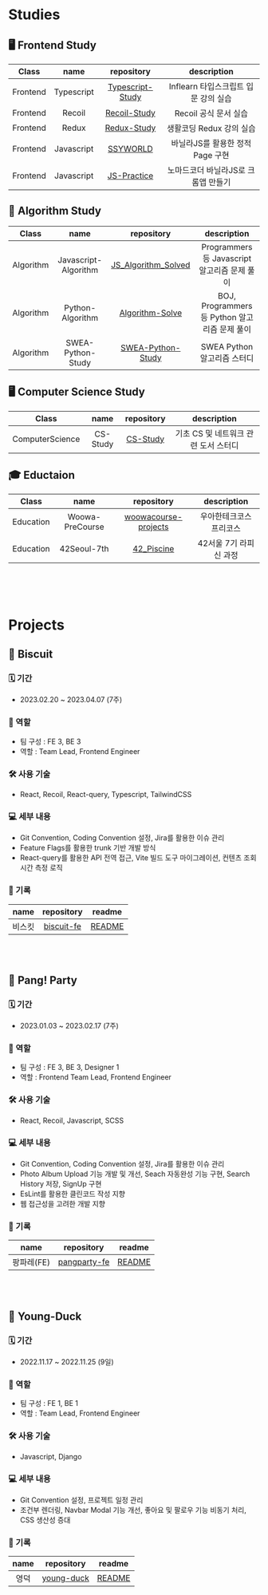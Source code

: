 # Studies

## 🖥️ Frontend Study

|   Class  |    name    |                               repository                                 |                 description                 |
| :------: | :--------: | :----------------------------------------------------------------------: | :-----------------------------------------: |
| Frontend | Typescript | [Typescript-Study](https://github.com/hanbeulYou/typescript-study)       | Inflearn 타입스크립트 입문 강의 실습          |
| Frontend | Recoil     | [Recoil-Study](https://github.com/hanbeulYou/recoil-study)               | Recoil 공식 문서 실습                        |
| Frontend | Redux      | [Redux-Study](https://github.com/hanbeulYou/redux-study)                 | 생활코딩 Redux 강의 실습                     |
| Frontend | Javascript | [SSYWORLD](https://github.com/hanbeulYou/SSYWORLD)                       | 바닐라JS를 활용한 정적 Page 구현              |
| Frontend | Javascript | [JS-Practice](https://github.com/hanbeulYou/JS_Practice)                 | 노마드코더 바닐라JS로 크롬앱 만들기            |


## 🧠 Algorithm Study

|   Class   |         name         |                               repository                                 |                 description                 |
| :-------: | :------------------: | :----------------------------------------------------------------------: | :-----------------------------------------: |
| Algorithm | Javascript-Algorithm | [JS_Algorithm_Solved](https://github.com/hanbeulYou/JS_Algorithm_Solved) | Programmers 등 Javascript 알고리즘 문제 풀이  |
| Algorithm | Python-Algorithm     | [Algorithm-Solve](https://github.com/hanbeulYou/Algorithm_Solve)         | BOJ, Programmers 등 Python 알고리즘 문제 풀이 |
| Algorithm | SWEA-Python-Study    | [SWEA-Python-Study](https://github.com/hanbeulYou/SWEA-Python-Study)     | SWEA Python 알고리즘 스터디                  |

## 🖥 Computer Science Study

|      Class      |   name   |                       repository                   |             description            |
| :-------------: | :------: | :------------------------------------------------: | :--------------------------------: |
| ComputerScience | CS-Study | [CS-Study](https://github.com/hanbeulYou/CS_STUDY) | 기초 CS 및 네트워크 관련 도서 스터디  |

## 🎓 Eductaion

|   Class   |       name       |                                 repository                                 |      description       |
| :-------: | :--------------: | :------------------------------------------------------------------------: | :--------------------: |
| Education | Woowa-PreCourse  | [woowacourse-projects](https://github.com/hanbeulYou/woowacourse-projects) | 우아한테크코스 프리코스  |
| Education | 42Seoul-7th      | [42_Piscine](https://github.com/hanbeulYou/42_Piscine)                     | 42서울 7기 라피신 과정  |

<br><br><br>

# Projects

## 🍪 Biscuit

### 🗓 기간

- 2023.02.20 ~ 2023.04.07 (7주)

### 👥 역할

- 팀 구성 : FE 3, BE 3
- 역할 : Team Lead, Frontend Engineer

### 🛠 사용 기술

- React, Recoil, React-query, Typescript, TailwindCSS

### 💻 세부 내용

- Git Convention, Coding Convention 설정, Jira를 활용한 이슈 관리
- Feature Flags를 활용한 trunk 기반 개발 방식
- React-query를 활용한 API 전역 접근, Vite 빌드 도구 마이그레이션, 컨텐츠 조회 시간 측정 로직

### 📝 기록

| name  |                          repository                          |                                    readme                                       |
| :---: | :----------------------------------------------------------: | :-----------------------------------------------------------------------------: |
| 비스킷 | [biscuit-fe](https://github.com/biscuit-today/v1-frontend)   | [README](https://github.com/biscuit-today/.github/blob/main/profile/README.md) |

<br><br>

## 🎉 Pang! Party

### 🗓 기간

- 2023.01.03 ~ 2023.02.17 (7주)

### 👥 역할

- 팀 구성 : FE 3, BE 3, Designer 1
- 역할 : Frontend Team Lead, Frontend Engineer

### 🛠 사용 기술

- React, Recoil, Javascript, SCSS

### 💻 세부 내용

- Git Convention, Coding Convention 설정, Jira를 활용한 이슈 관리
- Photo Album Upload 기능 개발 및 개선, Seach 자동완성 기능 구현, Search History 저장, SignUp 구현
- EsLint를 활용한 클린코드 작성 지향
- 웹 접근성을 고려한 개발 지향

### 📝 기록

|    name    |                          repository                          |                                  readme                                      |
| :--------: | :----------------------------------------------------------: | :--------------------------------------------------------------------------: |
| 팡파레(FE) | [pangparty-fe](https://github.com/nyong-nyong/pangparty-fe)  | [README](https://github.com/nyong-nyong/.github/blob/main/profile/README.md) |

<br><br>

## 🍿 Young-Duck

### 🗓 기간

- 2022.11.17 ~ 2022.11.25 (9일)

### 👥 역할

- 팀 구성 : FE 1, BE 1
- 역할 : Team Lead, Frontend Engineer

### 🛠 사용 기술

- Javascript, Django

### 💻 세부 내용

- Git Convention 설정, 프로젝트 일정 관리
- 조건부 렌더링, Navbar Modal 기능 개선, 좋아요 및 팔로우 기능 비동기 처리, CSS 생산성 증대

### 📝 기록

|      name      |                          repository                          |                 readme                  |
| :------------: | :----------------------------------------------------------: | :-------------------------------------: |
| 영덕 | [young-duck](https://github.com/hanbeulYou/young-duck) | [README](https://github.com/hanbeulYou/young-duck/blob/master/README.md) |
